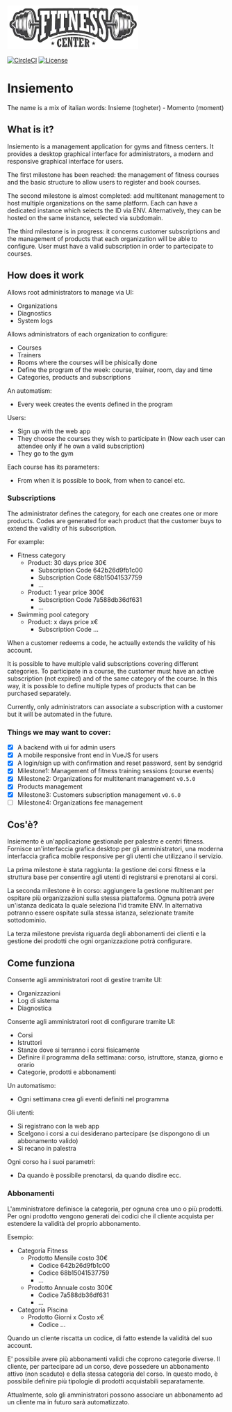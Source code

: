 ![](/app/assets/images/logo_100.png)

[![CircleCI](https://circleci.com/gh/marcomd/insiemento.svg?style=shield)](https://circleci.com/gh/marcomd/insiemento)
[![License](https://img.shields.io/github/license/RubyMoney/money.svg)](https://opensource.org/licenses/MIT)

# Insiemento

The name is a mix of italian words: Insieme (togheter) - Momento (moment)

## What is it?

Insiemento is a management application for gyms and fitness centers.
It provides a desktop graphical interface for administrators, a modern and responsive graphical interface
for users.

The first milestone has been reached: the management of fitness courses and the basic structure to allow
users to register and book courses.

The second milestone is almost completed: add multitenant management to host multiple organizations on the
same platform.
Each can have a dedicated instance which selects the ID via ENV.
Alternatively, they can be hosted on the same instance, selected via subdomain.

The third milestone is in progress: it concerns customer subscriptions and the management of products that each
organization will be able to configure. User must have a valid subscription in order to partecipate to courses.

## How does it work

Allows root administrators to manage via UI:

- Organizations
- Diagnostics
- System logs

Allows administrators of each organization to configure:

- Courses
- Trainers
- Rooms where the courses will be phisically done
- Define the program of the week: course, trainer, room, day and time
- Categories, products and subscriptions

An automatism:

- Every week creates the events defined in the program

Users:

- Sign up with the web app
- They choose the courses they wish to participate in (Now each user can attendee only if he own a valid subscription)
- They go to the gym

Each course has its parameters:

- From when it is possible to book, from when to cancel etc.

### Subscriptions

The administrator defines the category, for each one creates one or more products. Codes are generated for each product
that the customer buys to extend the validity of his subscription.

For example:

- Fitness category
  - Product: 30 days price 30€
    - Subscription Code 642b26d9fb1c00
    - Subscription Code 68b15041537759
    - ...
  - Product: 1 year price 300€
    - Subscription Code 7a588db36df631
    - ...
- Swimming pool category
  - Product: x days price x€
    - Subscription Code ...

When a customer redeems a code, he actually extends the validity of his account.

It is possible to have multiple valid subscriptions covering different categories.
To participate in a course, the customer must have an active subscription (not expired) and of the same category
of the course. In this way, it is possible to define multiple types of products that can be purchased separately.

Currently, only administrators can associate a subscription with a customer but it will be automated in the future.

### Things we may want to cover:

- [x] A backend with ui for admin users
- [x] A mobile responsive front end in VueJS for users
- [x] A login/sign up with confirmation and reset password, sent by sendgrid
- [x] Milestone1: Management of fitness training sessions (course events)
- [x] Milestone2: Organizations for multitenant management `v0.5.0`
- [x] Products management
- [x] Milestone3: Customers subscription management `v0.6.0`
- [ ] Milestone4: Organizations fee management

## Cos'è?

Insiemento è un'applicazione gestionale per palestre e centri fitness.
Fornisce un'interfaccia grafica desktop per gli amministratori, una moderna interfaccia grafica mobile responsive
per gli utenti che utilizzano il servizio.

La prima milestone è stata raggiunta: la gestione dei corsi fitness e la struttura base per consentire
agli utenti di registrarsi e prenotarsi ai corsi.

La seconda milestone è in corso: aggiungere la gestione multitenant per ospitare più organizzazioni sulla 
stessa piattaforma.
Ognuna potrà avere un'istanza dedicata la quale seleziona l'id tramite ENV.
In alternativa potranno essere ospitate sulla stessa istanza, selezionate tramite sottodominio.

La terza milestone prevista riguarda degli abbonamenti dei clienti e la gestione dei prodotti che ogni 
organizzazione potrà configurare.

## Come funziona

Consente agli amministratori root di gestire tramite UI:

- Organizzazioni
- Log di sistema
- Diagnostica

Consente agli amministratori root di configurare tramite UI:

- Corsi
- Istruttori
- Stanze dove si terranno i corsi fisicamente
- Definire il programma della settimana: corso, istruttore, stanza, giorno e orario
- Categorie, prodotti e abbonamenti

Un automatismo:

- Ogni settimana crea gli eventi definiti nel programma

Gli utenti:

- Si registrano con la web app
- Scelgono i corsi a cui desiderano partecipare (se dispongono di un abbonamento valido)
- Si recano in palestra

Ogni corso ha i suoi parametri:

- Da quando è possibile prenotarsi, da quando disdire ecc.

### Abbonamenti

L'amministratore definisce la categoria, per ognuna crea uno o più prodotti. Per ogni prodotto vengono generati dei codici
che il cliente acquista per estendere la validità del proprio abbonamento.

Esempio:

- Categoria Fitness
  - Prodotto Mensile costo 30€
    - Codice 642b26d9fb1c00
    - Codice 68b15041537759
    - ...
  - Prodotto Annuale costo 300€
    - Codice 7a588db36df631
    - ...
- Categoria Piscina
  - Prodotto Giorni x Costo x€
    - Codice ...
    
Quando un cliente riscatta un codice, di fatto estende la validità del suo account.

E' possibile avere più abbonamenti validi che coprono categorie diverse.
Il cliente, per partecipare ad un corso, deve possedere un abbonamento attivo (non scaduto) e della stessa categoria 
del corso. In questo modo, è possibile definire più tipologie di prodotti acquistabili separatamente.

Attualmente, solo gli amministratori possono associare un abbonamento ad un cliente ma in futuro sarà automatizzato.